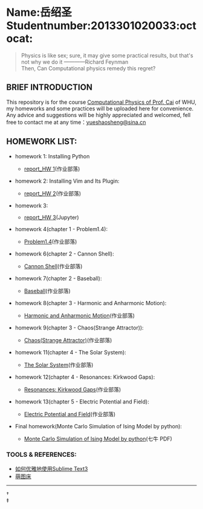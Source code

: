 # Name:岳绍圣 Studentnumber:2013301020033:octocat:

> Physics is like sex; sure, it may give some practical results, but that's not why we do it  ————Richard Feynman  
> Then, Can Computational physics remedy this regret?  

## BRIEF INTRODUCTION

This repository is for the course [Computational Physics of Prof. Cai](https://github.com/caihao/computational_physics_whu) of WHU, my homeworks and some practices will be uploaded here for convenience. Any advice and suggestions  will be highly appreciated and welcomed, fell free to contact me at any time：yueshaosheng@sina.cn 

## HOMEWORK LIST:

- homework 1: Installing Python  
  * [report_HW 1](https://www.zybuluo.com/Guoguo0605/note/331943)(作业部落)

- homework 2: Installing Vim and Its Plugin:  
  * [report_HW 2](https://www.zybuluo.com/Guoguo0605/note/332468)(作业部落)

- homework 3:  
  * [report_HW 3](https://github.com/SmallGuoguo/computationalphysics_N2013301020033/blob/master/Resources/homework3/homework3.ipynb)(Jupyter)

- homework 4(chapter 1 - Problem1.4):  
  * [Problem1.4](https://www.zybuluo.com/Guoguo0605/note/347342)(作业部落)

- homework 6(chapter 2 - Cannon Shell):
  * [Cannon Shell](https://www.zybuluo.com/Guoguo0605/note/332720)(作业部落)

- homework 7(chapter 2 - Baseball):
  * [Baseball](https://www.zybuluo.com/Guoguo0605/note/341577)(作业部落)

- homework 8(chapter 3 - Harmonic and Anharmonic Motion):
  * [Harmonic and Anharmonic Motion](https://www.zybuluo.com/Guoguo0605/note/352185)(作业部落)

- homework 9(chapter 3 - Chaos(Strange Attractor)):
  * [Chaos(Strange Attractor)](https://www.zybuluo.com/Guoguo0605/note/356384)(作业部落)

- homework 11(chapter 4 - The Solar System):
  * [The Solar System](https://www.zybuluo.com/Guoguo0605/note/396926)(作业部落)

- homework 12(chapter 4 - Resonances: Kirkwood Gaps):
  * [Resonances: Kirkwood Gaps]()(作业部落)

- homework 13(chapter 5 - Electric Potential and Field):
  * [Electric Potential and Field]()(作业部落)

- Final homework(Monte Carlo Simulation of Ising Model by python):
  * [Monte Carlo Simulation of Ising Model by python](http://7xvjch.com1.z0.glb.clouddn.com/%E8%AE%A1%E7%AE%97%E7%89%A9%E7%90%86final.pdf)(七牛 PDF)


### TOOLS & REFERENCES:

- [如何优雅地使用Sublime Text3](http://www.jianshu.com/p/3cb5c6f2421c)  
- [萌图床](http://pic.ffsky.net/)


------
†  
‡


